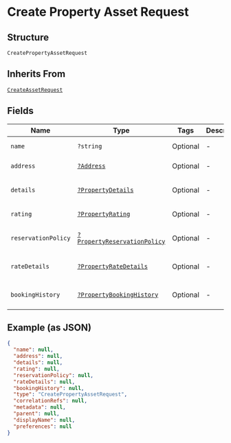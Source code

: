 
# Create Property Asset Request

## Structure

`CreatePropertyAssetRequest`

## Inherits From

[`CreateAssetRequest`](../../doc/models/create-asset-request.md)

## Fields

| Name | Type | Tags | Description | Getter | Setter |
|  --- | --- | --- | --- | --- | --- |
| `name` | `?string` | Optional | - | getName(): ?string | setName(?string name): void |
| `address` | [`?Address`](../../doc/models/address.md) | Optional | - | getAddress(): ?Address | setAddress(?Address address): void |
| `details` | [`?PropertyDetails`](../../doc/models/property-details.md) | Optional | - | getDetails(): ?PropertyDetails | setDetails(?PropertyDetails details): void |
| `rating` | [`?PropertyRating`](../../doc/models/property-rating.md) | Optional | - | getRating(): ?PropertyRating | setRating(?PropertyRating rating): void |
| `reservationPolicy` | [`?PropertyReservationPolicy`](../../doc/models/property-reservation-policy.md) | Optional | - | getReservationPolicy(): ?PropertyReservationPolicy | setReservationPolicy(?PropertyReservationPolicy reservationPolicy): void |
| `rateDetails` | [`?PropertyRateDetails`](../../doc/models/property-rate-details.md) | Optional | - | getRateDetails(): ?PropertyRateDetails | setRateDetails(?PropertyRateDetails rateDetails): void |
| `bookingHistory` | [`?PropertyBookingHistory`](../../doc/models/property-booking-history.md) | Optional | - | getBookingHistory(): ?PropertyBookingHistory | setBookingHistory(?PropertyBookingHistory bookingHistory): void |

## Example (as JSON)

```json
{
  "name": null,
  "address": null,
  "details": null,
  "rating": null,
  "reservationPolicy": null,
  "rateDetails": null,
  "bookingHistory": null,
  "type": "CreatePropertyAssetRequest",
  "correlationRefs": null,
  "metadata": null,
  "parent": null,
  "displayName": null,
  "preferences": null
}
```

